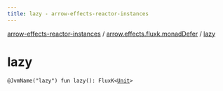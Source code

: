 ```yaml
---
title: lazy - arrow-effects-reactor-instances
---
```


[arrow-effects-reactor-instances](../index.html) / [arrow.effects.fluxk.monadDefer](index.html) / [lazy](./lazy.html)

# lazy

`@JvmName("lazy") fun lazy(): FluxK<`[`Unit`](https://kotlinlang.org/api/latest/jvm/stdlib/kotlin/-unit/index.html)`>`